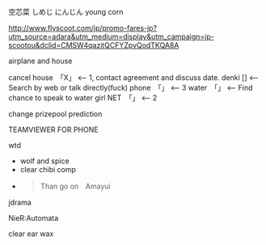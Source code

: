 空芯菜
しめじ
にんじん
young corn

http://www.flyscoot.com/jp/promo-fares-jp?utm_source=adara&utm_medium=display&utm_campaign=jp-scootou&dclid=CMSW4qazitQCFYZpvQodTKQA8A

airplane and house

cancel
house　「X」 <-- 1, contact agreement and discuss date.
denki [] <-- Search by web or talk directly(fuck)
phone　「」 <-- 3
water　「」 <-- Find chance to speak to water girl
NET　「」 <-- 2

change prizepool prediction

TEAMVIEWER FOR PHONE

wtd
- wolf and spice
- clear chibi comp 
- >Than go on　Amayui

jdrama

NieR:Automata

clear ear wax

